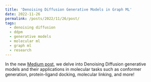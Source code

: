 ```yaml
---
title: 'Denoising Diffusion Generative Models in Graph ML'
date: 2022-11-26
permalink: /posts/2022/11/26/post/
tags:
  - denoising diffusion
  - ddpm
  - generative models
  - molecular ml
  - graph ml
  - research
---
```



In the new [Medium post](https://towardsdatascience.com/denoising-diffusion-generative-models-in-graph-ml-c496af5811c5), we delve into Denoising Diffusion generative models and their applications in molecular tasks such as conformer generation, protein-ligand docking, molecular linking, and more!
 





